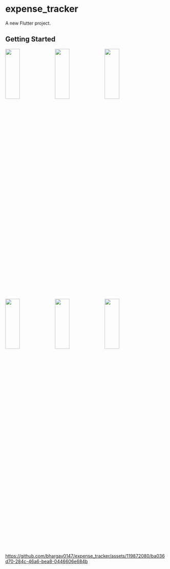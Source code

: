 # expense_tracker

A new Flutter project.

## Getting Started

<p>
<img src="https://github.com/bhargav0147/expense_tracker/assets/119872080/69bb1910-1736-49ef-ba7b-1f178b36286c" height="20%" width="30%" >
<img src="https://github.com/bhargav0147/expense_tracker/assets/119872080/98c2a812-54fb-4b5b-a4bd-1f603f2946b4" height="20%" width="30%" >
<img src="https://github.com/bhargav0147/expense_tracker/assets/119872080/ddfc8d53-4446-42d1-a5a9-95df9c0be0d1" height="20%" width="30%" >
<img src="https://github.com/bhargav0147/expense_tracker/assets/119872080/0d5dc55f-1556-425c-bc34-4cf8ace064d6" height="20%" width="30%" >
<img src="https://github.com/bhargav0147/expense_tracker/assets/119872080/2274ab46-9bd1-4239-9f63-45df9b14d567" height="20%" width="30%" >
<img src="https://github.com/bhargav0147/expense_tracker/assets/119872080/dc428e50-72ef-4535-be94-96e48bd83b50" height="20%" width="30%" >
</p>



https://github.com/bhargav0147/expense_tracker/assets/119872080/ba036d70-284c-46a6-bea8-0446606e684b

